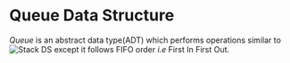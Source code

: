# **Queue Data Structure**
*Queue* is an abstract data type(ADT) which performs operations similar to ![Stack DS](https://github.com/Somanyu/DataStructure/tree/main/Stack) except it follows FIFO order *i.e* First In First Out. 
